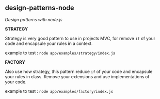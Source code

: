 ## design-patterns-node
*Design patterns with node.js*

**STRATEGY**

Strategy is very good pattern to use in projects MVC, for remove `if` of your code and encapsule your rules in a context.

example to test : `node app/examples/strategy/index.js`

**FACTORY**

Also use how strategy, this pattern reduce `if` of your code and encapsule your rules in class.
Remove your extensions and use implementations of your code.

example to test : `node app/examples/factory/index.js`

